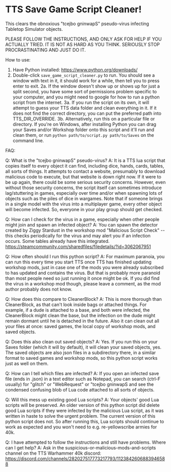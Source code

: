 # TTS Save Game Script Cleaner!

This clears the obnoxious "tcejbo gninwapS" pseudo-virus infecting Tabletop
Simulator objects.

PLEASE FOLLOW THE INSTRUCTIONS, AND ONLY ASK FOR HELP IF YOU ACTUALLY TRIED.
IT IS NOT AS HARD AS YOU THINK. SERIOUSLY STOP PROCRASTINATING AND JUST DO IT.

How to use:
1. Have Python installed: https://www.python.org/downloads/
2. Double-click `save_game_script_cleaner.py` to run. You should see a window
   with text in it, it should work for a while, then tell you to press enter
   to exit.
    2a. If the window doesn't show up or shows up for just a split second, you
        have some sort of permissions problem specific to your computer, and
        you might need to google for how to run a python script from the
        internet.
3a. If you run the script on its own, it will attempt to guess your TTS data
    folder and clean everything in it. If it does not find the correct
    directory, you can put the preferred path into TTS_DIR_OVERRIDE.
3b. Alternatively, run this on a particular file or directory. If you're on
    Windows, after installing Python you can drag your Saves and/or Workshop
    folder onto this script and it'll run and clean them, or run
    `python path/to/script.py path/to/Saves` on the command line.

FAQ:

Q: What is the "tcejbo gninwapS" pseudo-virus?
A: It is a TTS lua script that copies itself to every object it can find,
including dice, hands, cards, tables, all sorts of things. It attempts to
contact a website, presumably to download malicious code to execute, but that
website is down right now. If it were to be up again, there could be some
serious security concerns. However, even without those security concerns, the
script itself can sometimes introduce lag/stuttering in games, especially over
time and/or when spawning lots of objects such as the piles of dice in wargames.
Note that if someone brings in a single model with the virus into a multiplayer
game, every other object will become infected. So, everyone in your play group
should get checked.

Q: How can I check for the virus in a game, especially when other people might
join and spawn an infected object?
A: You can spawn the detector created by Ziggy Stardust in the workshop mod
"Malicious Script Check" -- this checks periodically for the virus and may
alert you if an infection occurs. Some tables already have this integrated.
https://steamcommunity.com/sharedfiles/filedetails/?id=3062067951

Q: How often should I run this python script?
A: For maximum paranoia, you can run this every time you start TTS once TTS has
finished updating workshop mods, just in case one of the mods you were already
subscribed to has updated and contains the virus. But that is probably more
paranoid than most people need so just running it once might be ok. If you did
find the virus in a workshop mod though, please leave a comment, as the mod
author probably does not know.

Q: How does this compare to CleanerBlock?
A: This is more thorough than CleanerBlock, as that can't look inside bags or
attached things. For example, if a dude is attached to a base, and both were
infected, the CleanerBlock might clean the base, but the infection on the dude
might remain dormant until he is detached in the future. Also it can clean out
all your files at once: saved games, the local copy of workshop mods, and saved
objects.

Q: Does this also clean out saved objects?
A: Yes. If you run this on your Saves folder (which it will by default), it
will clean your saved objects, yes. The saved objects are also json files in a
subdirectory there, in a similar format to saved games and workshop mods, so
this python script works just as well on them.

Q: How can I tell which files are infected?
A: If you open an infected save file (ends in .json) in a text editor such as
Notepad, you can search (ctrl-F usually) for "glitch" or "WebRequest" or
"tcejbo gninwapS and see the condensed confusing blob of Lua code attached to
all sorts of objects.

Q: Will this mess up existing good Lua scripts?
A: Your objects' good Lua scripts will be preserved. An older version of this
python script did delete good Lua scripts if they were infected by the
malicious Lua script, as it was written in haste to solve the urgent problem.
The current version of this python script does not. So after running this,
Lua scripts should continue to work as expected and you won't need to e.g.
re-yellowscribe armies for 40k.

Q: I have attempted to follow the instructions and still have problems. Where
can I get help?
A: Ask in the suspicious-or-malicious-mods-and-scripts channel on the TTS
Warhammer 40k discord:
https://discord.com/channels/282027517773217793/1123842606883946588